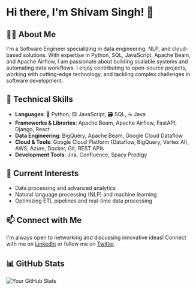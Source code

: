 # Hi there, I'm Shivam Singh! 👋

## 👨‍💻 About Me
I'm a Software Engineer specializing in data engineering, NLP, and cloud-based solutions. With expertise in Python, SQL, JavaScript, Apache Beam, and Apache Airflow, I am passionate about building scalable systems and automating data workflows. I enjoy contributing to open-source projects, working with cutting-edge technology, and tackling complex challenges in software development.

## 💼 Technical Skills
- **Languages**: 🐍 Python, 🟨 JavaScript, 🗃️ SQL, ☕ Java
- **Frameworks & Libraries**: Apache Beam, Apache Airflow, FastAPI, Django, React
- **Data Engineering**: BigQuery, Apache Beam, Google Cloud Dataflow
- **Cloud & Tools**: Google Cloud Platform (Dataflow, BigQuery, Vertex AI), AWS, Azure, Docker, Git, REST APIs
- **Development Tools**: Jira, Confluence, Spacy Prodigy

## 🌱 Current Interests
- Data processing and advanced analytics
- Natural language processing (NLP) and machine learning
- Optimizing ETL pipelines and real-time data processing

## 📫 Connect with Me
I'm always open to networking and discussing innovative ideas! Connect with me on [LinkedIn](https://www.linkedin.com/in/shivamsingh012/) or follow me on [Twitter](https://twitter.com/ShivamS85772954).

## 📊 GitHub Stats
![Your GitHub Stats](https://github-readme-stats.vercel.app/api?username=shivam221098&show_icons=true&theme=dracula)

<!---
shivam221098/shivam221098 is a ✨ special ✨ repository because its `README.md` (this file) appears on your GitHub profile.
You can click the Preview link to take a look at your changes.
--->
